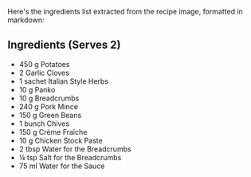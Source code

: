 Here's the ingredients list extracted from the recipe image, formatted in markdown:

## Ingredients (Serves 2)

- 450 g Potatoes
- 2 Garlic Cloves
- 1 sachet Italian Style Herbs
- 10 g Panko
- 10 g Breadcrumbs
- 240 g Pork Mince
- 150 g Green Beans
- 1 bunch Chives
- 150 g Crème Fraîche
- 10 g Chicken Stock Paste
- 2 tbsp Water for the Breadcrumbs
- ¼ tsp Salt for the Breadcrumbs
- 75 ml Water for the Sauce
